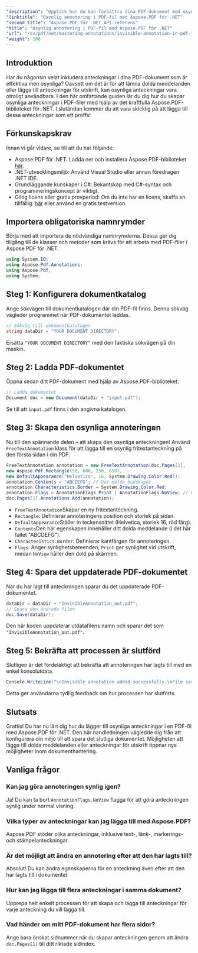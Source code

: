 ```yaml
---
"description": "Upptäck hur du kan förbättra dina PDF-dokument med osynliga anteckningar med Aspose.PDF för .NET. Den här omfattande handledningen guidar dig genom processen att skapa effektiva men diskreta anteckningar i dina PDF-filer."
"linktitle": "Osynlig annotering i PDF-fil med Aspose.PDF för .NET"
"second_title": "Aspose.PDF för .NET API-referens"
"title": "Osynlig annotering i PDF-fil med Aspose.PDF för .NET"
"url": "/sv/pdf/net/mastering-annotations/invisible-annotation-in-pdf-file/"
"weight": 100
---
```


## Introduktion

Har du någonsin velat inkludera anteckningar i dina PDF-dokument som är effektiva men osynliga? Oavsett om det är för att lämna dolda meddelanden eller lägga till anteckningar för utskrift, kan osynliga anteckningar vara otroligt användbara. I den här omfattande guiden lär du dig hur du skapar osynliga anteckningar i PDF-filer med hjälp av det kraftfulla Aspose.PDF-biblioteket för .NET. I slutändan kommer du att vara skicklig på att lägga till dessa anteckningar som ett proffs!

## Förkunskapskrav

Innan vi går vidare, se till att du har följande:

- Aspose.PDF för .NET: Ladda ner och installera Aspose.PDF-biblioteket [här](https://releases.aspose.com/pdf/net/).
- .NET-utvecklingsmiljö: Använd Visual Studio eller annan föredragen .NET IDE.
- Grundläggande kunskaper i C#: Bekantskap med C#-syntax och programmeringskoncept är viktigt.
- Giltig licens eller gratis provperiod: Om du inte har en licens, skaffa en tillfällig. [här](https://purchase.aspose.com/temporary-license/) eller använd en gratis testversion.

## Importera obligatoriska namnrymder

Börja med att importera de nödvändiga namnrymderna. Dessa ger dig tillgång till de klasser och metoder som krävs för att arbeta med PDF-filer i Aspose.PDF för .NET.

```csharp
using System.IO;
using Aspose.Pdf.Annotations;
using Aspose.Pdf;
using System;
```

## Steg 1: Konfigurera dokumentkatalog

Ange sökvägen till dokumentkatalogen där din PDF-fil finns. Denna sökväg vägleder programmet när PDF-dokumentet laddas.

```csharp
// Sökväg till dokumentkatalogen
string dataDir = "YOUR DOCUMENT DIRECTORY";
```

Ersätta `"YOUR DOCUMENT DIRECTORY"` med den faktiska sökvägen på din maskin.

## Steg 2: Ladda PDF-dokumentet

Öppna sedan ditt PDF-dokument med hjälp av Aspose.PDF-biblioteket.

```csharp
// Ladda dokumentet
Document doc = new Document(dataDir + "input.pdf");
```

Se till att `input.pdf` finns i den angivna katalogen.

## Steg 3: Skapa den osynliga annoteringen

Nu till den spännande delen – att skapa den osynliga anteckningen! Använd `FreeTextAnnotation` klass för att lägga till en osynlig fritextanteckning på den första sidan i din PDF.

```csharp
FreeTextAnnotation annotation = new FreeTextAnnotation(doc.Pages[1], 
new Aspose.Pdf.Rectangle(50, 600, 250, 650), 
new DefaultAppearance("Helvetica", 16, System.Drawing.Color.Red));
annotation.Contents = "ABCDEFG"; // Det dolda budskapet
annotation.Characteristics.Border = System.Drawing.Color.Red;
annotation.Flags = AnnotationFlags.Print | AnnotationFlags.NoView; // Osynlig på skärmen
doc.Pages[1].Annotations.Add(annotation);
```

- `FreeTextAnnotation`Skapar en ny fritextanteckning.
- `Rectangle`: Definierar annoteringens position och storlek på sidan.
- `DefaultAppearance`Ställer in teckensnittet (Helvetica, storlek 16, röd färg).
- `Contents`Den här egenskapen innehåller ditt dolda meddelande (i det här fallet "ABCDEFG").
- `Characteristics.Border`: Definierar kantfärgen för annoteringen.
- `Flags`: Anger synlighetsbeteenden; `Print` ger synlighet vid utskrift, medan `NoView` håller den dold på skärmen.

## Steg 4: Spara det uppdaterade PDF-dokumentet

När du har lagt till anteckningen sparar du det uppdaterade PDF-dokumentet.

```csharp
dataDir = dataDir + "InvisibleAnnotation_out.pdf";
// Spara den ändrade filen
doc.Save(dataDir);
```

Den här koden uppdaterar utdatafilens namn och sparar det som `"InvisibleAnnotation_out.pdf"`.

## Steg 5: Bekräfta att processen är slutförd

Slutligen är det fördelaktigt att bekräfta att annoteringen har lagts till med en enkel konsolutdata.

```csharp
Console.WriteLine("\nInvisible annotation added successfully.\nFile saved at " + dataDir);
```

Detta ger användarna tydlig feedback om hur processen har slutförts.

## Slutsats

Grattis! Du har nu lärt dig hur du lägger till osynliga anteckningar i en PDF-fil med Aspose.PDF för .NET. Den här handledningen vägledde dig från att konfigurera din miljö till att spara det slutliga dokumentet. Möjligheten att lägga till dolda meddelanden eller anteckningar för utskrift öppnar nya möjligheter inom dokumenthantering.

## Vanliga frågor

### Kan jag göra annoteringen synlig igen?
Ja! Du kan ta bort `AnnotationFlags.NoView` flagga för att göra anteckningen synlig under normal visning.

### Vilka typer av anteckningar kan jag lägga till med Aspose.PDF?
Aspose.PDF stöder olika anteckningar, inklusive text-, länk-, markerings- och stämpelanteckningar.

### Är det möjligt att ändra en annotering efter att den har lagts till?
Absolut! Du kan ändra egenskaperna för en anteckning även efter att den har lagts till i dokumentet.

### Hur kan jag lägga till flera anteckningar i samma dokument?
Upprepa helt enkelt processen för att skapa och lägga till anteckningar för varje anteckning du vill lägga till.

### Vad händer om mitt PDF-dokument har flera sidor?
Ange bara önskat sidnummer när du skapar anteckningen genom att ändra `doc.Pages[1]` till ditt riktade sidindex.